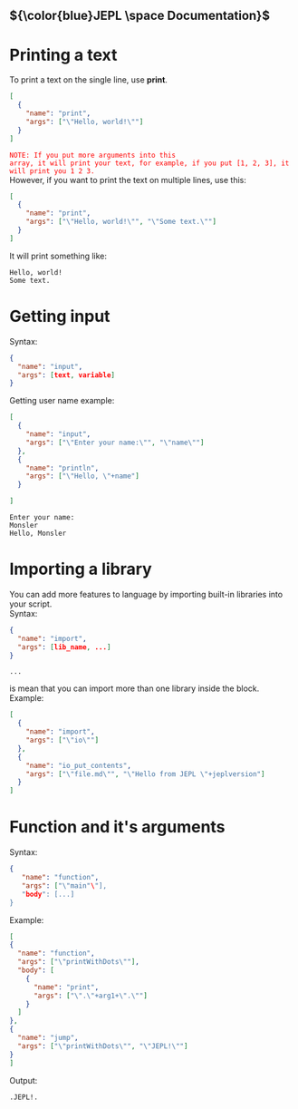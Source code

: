 ## ${\color{blue}JEPL \space Documentation}$
# Printing a text
To print a text on the single line, use <b>print</b>.<br>
```json
[
  {
    "name": "print",
    "args": ["\"Hello, world!\""]
  }
]
```
<code style="color : red">NOTE: If you put more arguments into this array, it will print your text, for example, if you put [1, 2, 3], it will print you 1 2 3.</code><br>
However, if you want to print the text on multiple lines, use this:
```json
[
  {
    "name": "print",
    "args": ["\"Hello, world!\"", "\"Some text.\""]
  }
]
```
It will print something like:<br>
```
Hello, world!
Some text.
```

# Getting input
Syntax: <br>

```json
{
  "name": "input",
  "args": [text, variable]
}
```
Getting user name example:<br>
```json
[
  {
    "name": "input",
    "args": ["\"Enter your name:\"", "\"name\""]
  },
  {
    "name": "println",
    "args": ["\"Hello, \"+name"]
  }

]
```
```
Enter your name:
Monsler
Hello, Monsler
```

# Importing a library 
You can add more features to language by importing built-in libraries into your script.<br>
Syntax:<br>
```json
{
  "name": "import",
  "args": [lib_name, ...]
}
```

```
...
```
 is mean that you can import more than one library inside the block.<br>
Example:<br>
```json
[
  {
    "name": "import",
    "args": ["\"io\""]
  },
  {
    "name": "io_put_contents",
    "args": ["\"file.md\"", "\"Hello from JEPL \"+jeplversion"]
  }
]
```

# Function and it's arguments
Syntax:
```json
{
   "name": "function",
   "args": ["\"main"\"],
   "body": [...]
}
```
Example:<br>
```json
[
{
  "name": "function",
  "args": ["\"printWithDots\""],
  "body": [
    {
      "name": "print",
      "args": ["\".\"+arg1+\".\""]
    }
  ]
},
{
  "name": "jump",
  "args": ["\"printWithDots\"", "\"JEPL!\""]
}
]
```
Output: <br>
```
.JEPL!.
```
